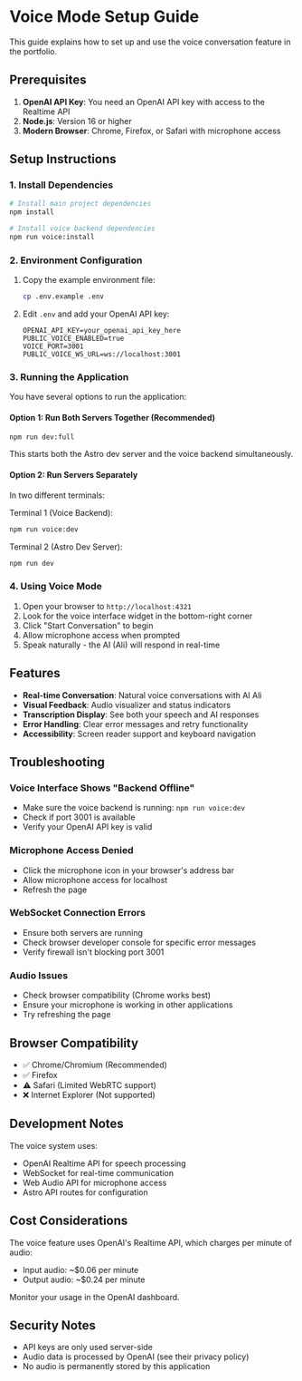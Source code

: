 # Voice Mode Setup Guide

This guide explains how to set up and use the voice conversation feature in the portfolio.

## Prerequisites

1. **OpenAI API Key**: You need an OpenAI API key with access to the Realtime API
2. **Node.js**: Version 16 or higher
3. **Modern Browser**: Chrome, Firefox, or Safari with microphone access

## Setup Instructions

### 1. Install Dependencies

```bash
# Install main project dependencies
npm install

# Install voice backend dependencies  
npm run voice:install
```

### 2. Environment Configuration

1. Copy the example environment file:
   ```bash
   cp .env.example .env
   ```

2. Edit `.env` and add your OpenAI API key:
   ```env
   OPENAI_API_KEY=your_openai_api_key_here
   PUBLIC_VOICE_ENABLED=true
   VOICE_PORT=3001
   PUBLIC_VOICE_WS_URL=ws://localhost:3001
   ```

### 3. Running the Application

You have several options to run the application:

#### Option 1: Run Both Servers Together (Recommended)
```bash
npm run dev:full
```
This starts both the Astro dev server and the voice backend simultaneously.

#### Option 2: Run Servers Separately
In two different terminals:

Terminal 1 (Voice Backend):
```bash
npm run voice:dev
```

Terminal 2 (Astro Dev Server):
```bash
npm run dev
```

### 4. Using Voice Mode

1. Open your browser to `http://localhost:4321`
2. Look for the voice interface widget in the bottom-right corner
3. Click "Start Conversation" to begin
4. Allow microphone access when prompted
5. Speak naturally - the AI (Ali) will respond in real-time

## Features

- **Real-time Conversation**: Natural voice conversations with AI Ali
- **Visual Feedback**: Audio visualizer and status indicators
- **Transcription Display**: See both your speech and AI responses
- **Error Handling**: Clear error messages and retry functionality
- **Accessibility**: Screen reader support and keyboard navigation

## Troubleshooting

### Voice Interface Shows "Backend Offline"
- Make sure the voice backend is running: `npm run voice:dev`
- Check if port 3001 is available
- Verify your OpenAI API key is valid

### Microphone Access Denied
- Click the microphone icon in your browser's address bar
- Allow microphone access for localhost
- Refresh the page

### WebSocket Connection Errors
- Ensure both servers are running
- Check browser developer console for specific error messages
- Verify firewall isn't blocking port 3001

### Audio Issues
- Check browser compatibility (Chrome works best)
- Ensure your microphone is working in other applications
- Try refreshing the page

## Browser Compatibility

- ✅ Chrome/Chromium (Recommended)
- ✅ Firefox
- ⚠️ Safari (Limited WebRTC support)
- ❌ Internet Explorer (Not supported)

## Development Notes

The voice system uses:
- OpenAI Realtime API for speech processing
- WebSocket for real-time communication
- Web Audio API for microphone access
- Astro API routes for configuration

## Cost Considerations

The voice feature uses OpenAI's Realtime API, which charges per minute of audio:
- Input audio: ~$0.06 per minute
- Output audio: ~$0.24 per minute

Monitor your usage in the OpenAI dashboard.

## Security Notes

- API keys are only used server-side
- Audio data is processed by OpenAI (see their privacy policy)
- No audio is permanently stored by this application